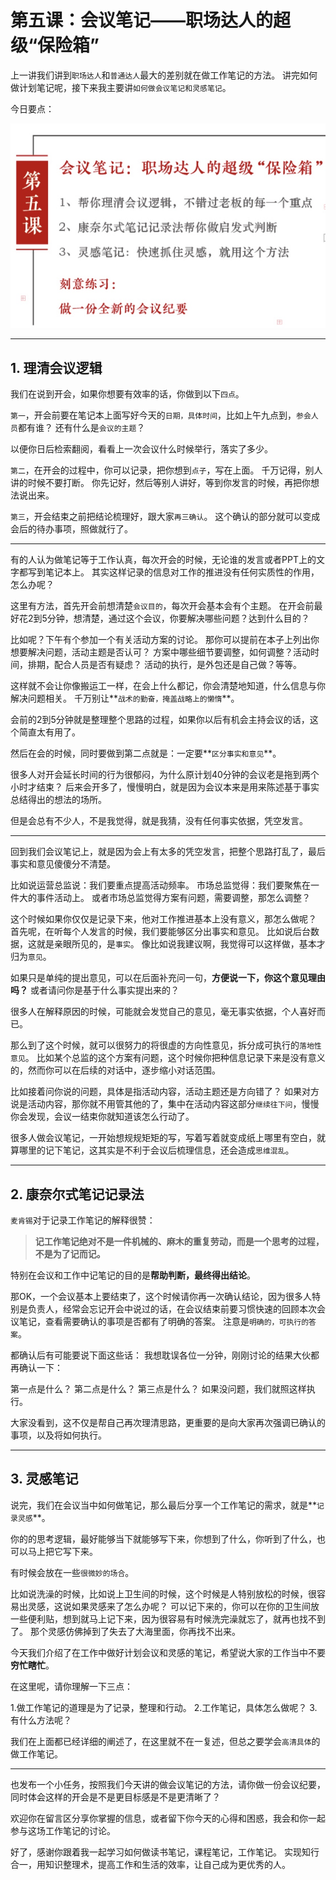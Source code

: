 # 第五课：会议笔记——职场达人的超级“保险箱”


上一讲我们讲到`职场达人`和`普通达人`最大的差别就在做工作笔记的方法。
讲完如何做计划笔记呢，接下来我主要讲`如何做会议笔记和灵感笔记`。

今日要点：

![05.会议笔记](media/05.会议笔记.jpg)


----

## 1. 理清会议逻辑

我们在说到开会，如果你想要有效率的话，你做到以下`四点`。

`第一`，开会前要在笔记本上面写好今天的`日期，具体时间`，比如上午九点到，`参会人员`都有谁？
还有什么是`会议的主题`？

以便你日后检索翻阅，看看上一次会议什么时候举行，落实了多少。

`第二`，在开会的过程中，你可以记录，把你想到`点子`，写在上面。
千万记得，别人讲的时候不要打断。
你先记好，然后等别人讲好，等到你发言的时候，再把你想法说出来。

`第三`，开会结束之前把结论梳理好，跟大家`再三确认`。
这个确认的部分就可以变成会后的待办事项，照做就行了。

----

有的人认为做笔记等于工作认真，每次开会的时候，无论谁的发言或者PPT上的文字都写到笔记本上。
其实这样记录的信息对工作的推进没有任何实质性的作用，怎么办呢？

这里有方法，首先开会前想清楚`会议目的`，每次开会基本会有个主题。
在开会前最好花2到5分钟，想清楚，通过这个会议，你要解决哪些问题？达到什么目的？

比如呢？下午有个参加一个有关活动方案的讨论。
那你可以提前在本子上列出你想要解决问题，活动主题是否认可？
方案中哪些细节要调整，如何调整？活动时间，排期，配合人员是否有疑虑？
活动的执行，是外包还是自己做？等等。

这样就不会让你像搬运工一样，在会上什么都记，你会清楚地知道，什么信息与你解决问题相关。
千万别让**`战术的勤奋，掩盖战略上的懒惰`**。

会前的2到5分钟就是整理整个思路的过程，如果你以后有机会主持会议的话，这个简直太有用了。

然后在会的时候，同时要做到第二点就是：一定要**`区分事实和意见`**。

很多人对开会延长时间的行为很郁闷，为什么原计划40分钟的会议老是拖到两个小时才结束？
后来会开多了，慢慢明白，就是因为会议本来是用来陈述基于事实总结得出的想法的场所。

但是会总有不少人，不是我觉得，就是我猜，没有任何事实依据，凭空发言。

----

回到我们会议笔记上，就是因为会上有太多的凭空发言，把整个思路打乱了，最后事实和意见傻傻分不清楚。

比如说运营总监说：我们要重点提高活动频率。
市场总监觉得：我们要聚焦在一件大的事件活动上。
或者市场总监觉得方案有问题，需要调整，那怎么调整？

这个时候如果你仅仅是记录下来，他对工作推进基本上没有意义，那怎么做呢？
首先呢，在听每个人发言的时候，我们要能够区分出事实和意见。
比如说后台数据，这就是亲眼所见的，是`事实`。
像比如说我建议啊，我觉得可以这样做，基本才归为`意见`。

如果只是单纯的提出意见，可以在后面补充问一句，**方便说一下，你这个意见理由吗？**
或者请问你是基于什么事实提出来的？

很多人在解释原因的时候，可能就会发觉自己的意见，毫无事实依据，个人喜好而已。

那么到了这个时候，就可以很努力的将很虚的方向性意见，拆分成可执行的`落地性意见`。
比如某个总监的这个方案有问题，这个时候你把种信息记录下来是没有意义的，然而你可以在后续的对话中，逐步缩小对话范围。

比如接着问你说的问题，具体是指活动内容，活动主题还是方向错了？
如果对方说是活动内容，那你就不用管其他的了，集中在活动内容这部分`继续往下问`，慢慢你会发现，会议一结束你就知道该怎么行动了。

很多人做会议笔记，一开始想规规矩矩的写，写着写着就变成纸上哪里有空白，就算哪里的记下笔记，这其实是不利于会议后梳理信息，还会造成`思维混乱`。

----

## 2. 康奈尔式笔记记录法

`麦肯锡`对于记录工作笔记的解释很赞：
> **记工作笔记绝对不是一件机械的、麻木的重复劳动，而是一个思考的过程，不是为了记而记。**


特别在会议和工作中记笔记的目的是**帮助判断，最终得出结论**。

那OK，一个会议基本上要结束了，这个时候请你再一次确认结论，因为很多人特别是负责人，经常会忘记开会中说过的话，在会议结束前要习惯快速的回顾本次会议笔记，查看需要确认的事项是否都有了明确的答案。
注意是`明确的，可执行的答案`。

都确认后有可能要说下面这些话：
我想耽误各位一分钟，刚刚讨论的结果大伙都再确认一下：

第一点是什么？
第二点是什么？
第三点是什么？
如果没问题，我们就照这样执行。

大家没看到，这不仅是帮自己再次理清思路，更重要的是向大家再次强调已确认的事项，以及将如何执行。

----

## 3. 灵感笔记

说完，我们在会议当中如何做笔记，那么最后分享一个工作笔记的需求，就是**`记录灵感`**。

你的的思考逻辑，最好能够当下就能够写下来，你想到了什么，你听到了什么，也可以马上把它写下来。

有时候会放在一些`很微妙的场合`。

比如说洗澡的时候，比如说上卫生间的时候，这个时候是人特别放松的时候，很容易出灵感，这说如果灵感来了怎么办呢？
可以记下来的，你可以在你的卫生间放一些便利贴，想到就马上记下来，因为很容易有时候洗完澡就忘了，就再也找不到了。
那个灵感仿佛掉到了失去了大海里面，你再找不出来。

今天我们介绍了在工作中做好计划会议和灵感的笔记，希望说大家的工作当中不要**穷忙瞎忙**。

在这里呢，请你理解一下三点：

1.做工作笔记的道理是为了记录，整理和行动。
2.工作笔记，具体怎么做呢？
3.有什么方法呢？

我们在上面都已经详细的阐述了，在这里就不在一复述，但总之要学会`高清具体`的做工作笔记。

----

也发布一个小任务，按照我们今天讲的做会议笔记的方法，请你做一份会议纪要，同时体会这样的开会是不是更目标感是不是更清晰了？

欢迎你在留言区分享你掌握的信息，或者留下你今天的心得和困惑，我会和你一起参与这场工作笔记的讨论。

好了，感谢你跟着我一起学习如何做读书笔记，课程笔记，工作笔记。
实现知行合一，用知识整理术，提高工作和生活的效率，让自己成为更优秀的人。


